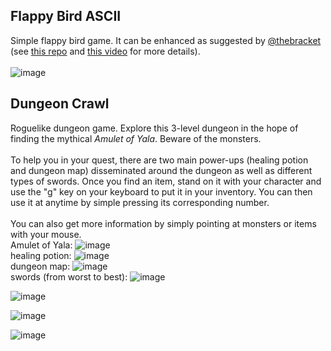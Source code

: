 ## Flappy Bird ASCII
Simple flappy bird game. It can be enhanced as suggested by [@thebracket](https://github.com/thebracket) (see [this repo](https://github.com/thebracket/HandsOnRust/tree/main/FirstGameFlappyAscii/flappy_bonus) and [this video](https://www.youtube.com/watch?v=79GyLlXAk-0) for more details). <br />
<br />
![image](https://user-images.githubusercontent.com/61462365/197327653-05ca0166-27bf-4496-80d3-64998a3debac.png)




## Dungeon Crawl 
Roguelike dungeon game. Explore this 3-level dungeon in the hope of finding the mythical *Amulet of Yala*. Beware of the monsters. 
<br />
<br />
To help you in your quest, there are two main power-ups (healing potion and dungeon map) disseminated around the dungeon as well as different types of swords. Once you find an item, stand on it with your character and use the "g" key on your keyboard to put it in your inventory. You can then use it at anytime by simple pressing its corresponding number.
<br />
<br />
You can also get more information by simply pointing at monsters or items with your mouse.<br />
Amulet of Yala: ![image](https://user-images.githubusercontent.com/61462365/197956831-42bde6e9-1a2a-430c-a70d-51252103c4a7.png) <br />
healing potion: ![image](https://user-images.githubusercontent.com/61462365/197956313-b06e20ab-dc75-4da7-8cf4-a3b237f70c69.png) <br />
dungeon map: ![image](https://user-images.githubusercontent.com/61462365/197956187-0a42da0b-33d1-4bb0-bd26-8a74c15bbea2.png) <br />
swords (from worst to best): ![image](https://user-images.githubusercontent.com/61462365/197957520-a925f52a-1c48-43e6-86ca-bc34804ae155.png) <br />

![image](https://user-images.githubusercontent.com/61462365/197328182-35c1ff37-3254-4900-b49a-b0429b8a694f.png)

![image](https://user-images.githubusercontent.com/61462365/197328228-9bb0efa8-e998-49e3-9495-660130212b26.png)

![image](https://user-images.githubusercontent.com/61462365/197328363-5d91211b-46de-48e4-918c-834a41d03d7a.png)
